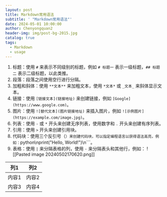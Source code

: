 ```yaml
---
layout: post
title: Markdown常用语法
subtitle: ' "Markdown常用语法"'
date: 2024-05-01 10:00:00
author: Chenyongquan2
header-img: img/post-bg-2015.jpg
catalog: true
tags:
  - Markdown
  - usage
---
```


1. 标题：使用 `#` 来表示不同级别的标题，例如 `# 标题一` 表示一级标题，`## 标题二` 表示二级标题，以此类推。
2. 段落：段落之间使用空行进行分隔。
3. 加粗和斜体：使用 `**文本**` 来加粗文本，使用 `*文本*` 或 `_文本_` 来斜体显示文本。
4. 链接：使用 `[链接文本](链接地址)` 来创建链接，例如 `[Google](https://www.google.com)`。
5. 图片：使用 `![替代文本](图片链接地址)` 来插入图片，例如 `![示例图片](https://example.com/image.jpg)`。
6. 列表：使用 `-` 或 `*` 开头来创建无序列表，使用数字和 `.` 开头来创建有序列表。
7. 引用：使用 `>` 开头来创建引用块。
8. 代码块：使用三个反引号（```）来创建代码块，可以指定编程语言以获得语法高亮，例如：```python\nprint("Hello, World!")\n```。
9. 表格：使用 `|` 来分隔表格的列，使用 `-` 来分隔表头和其他行，例如：
![[Pasted image 20240502170620.png]]

| 列1   | 列2   |
|-------|-------|
| 内容1 | 内容2 |
| 内容3 | 内容4 |

